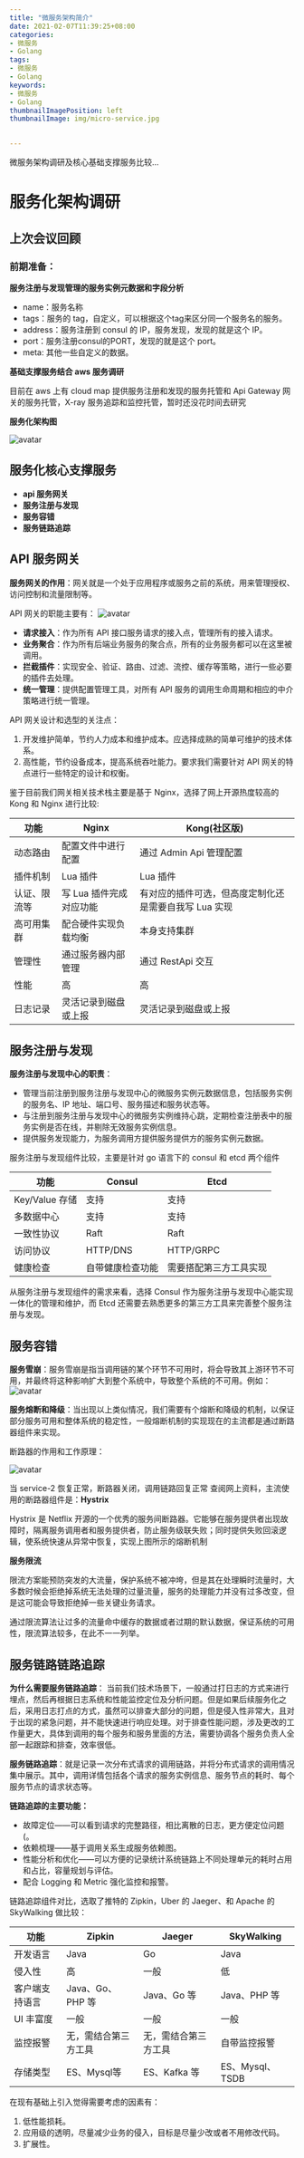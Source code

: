 ```yaml
---
title: "微服务架构简介"
date: 2021-02-07T11:39:25+08:00
categories:
- 微服务
- Golang
tags:
- 微服务
- Golang
keywords:
- 微服务
- Golang
thumbnailImagePosition: left
thumbnailImage: img/micro-service.jpg
  

---
```

微服务架构调研及核心基础支撑服务比较...
<!--more-->


# 服务化架构调研
## 上次会议回顾

### 前期准备：
**服务注册与发现管理的服务实例元数据和字段分析**

* name：服务名称
* tags：服务的 tag，自定义，可以根据这个tag来区分同一个服务名的服务。
* address：服务注册到 consul 的 IP，服务发现，发现的就是这个 IP。
* port：服务注册consul的PORT，发现的就是这个 port。
* meta: 其他一些自定义的数据。

**基础支撑服务结合 aws 服务调研**

目前在 aws 上有 cloud map 提供服务注册和发现的服务托管和 Api Gateway 网关的服务托管，X-ray 服务追踪和监控托管，暂时还没花时间去研究

**服务化架构图**

![avatar](https://zhongyue618.com/images/frame.jpg)


## 服务化核心支撑服务
* **api 服务网关**
* **服务注册与发现**
* **服务容错**
* **服务链路追踪**

## API 服务网关

**服务网关的作用**：网关就是一个处于应用程序或服务之前的系统，用来管理授权、访问控制和流量限制等。

API 网关的职能主要有：
![avatar](https://zhongyue618.com/images/gateway.jpg)


* **请求接入**：作为所有 API 接口服务请求的接入点，管理所有的接入请求。
* **业务聚合**：作为所有后端业务服务的聚合点，所有的业务服务都可以在这里被调用。
* **拦截插件**：实现安全、验证、路由、过滤、流控、缓存等策略，进行一些必要的插件去处理。
* **统一管理**：提供配置管理工具，对所有 API 服务的调用生命周期和相应的中介策略进行统一管理。

API 网关设计和选型的关注点：
1. 开发维护简单，节约人力成本和维护成本。应选择成熟的简单可维护的技术体系。
2. 高性能，节约设备成本，提高系统吞吐能力。要求我们需要针对 API 网关的特点进行一些特定的设计和权衡。

鉴于目前我们网关相关技术栈主要是基于 Nginx，选择了网上开源热度较高的 Kong 和 Nginx 进行比较:


| 功能 | Nginx | Kong(社区版) |
| --- | --- | --- |
| 动态路由 | 配置文件中进行配置 | 通过 Admin Api 管理配置 |
| 插件机制 | Lua 插件 | Lua 插件 |
| 认证、限流等 | 写 Lua 插件完成对应功能 | 有对应的插件可选，但高度定制化还是需要自我写 Lua 实现 |
| 高可用集群 | 配合硬件实现负载均衡 | 本身支持集群 |
| 管理性 | 通过服务器内部管理 | 通过 RestApi 交互 |
| 性能 | 高 | 高 |
| 日志记录 | 灵活记录到磁盘或上报 | 灵活记录到磁盘或上报 |

## 服务注册与发现

**服务注册与发现中心的职责**：
* 管理当前注册到服务注册与发现中心的微服务实例元数据信息，包括服务实例的服务名、IP 地址、端口号、服务描述和服务状态等。
* 与注册到服务注册与发现中心的微服务实例维持心跳，定期检查注册表中的服务实例是否在线，并剔除无效服务实例信息。
* 提供服务发现能力，为服务调用方提供服务提供方的服务实例元数据。

服务注册与发现组件比较，主要是针对 go 语言下的 consul 和 etcd 两个组件

| 功能 | Consul | Etcd |
| --- | --- | --- |
| Key/Value 存储 | 支持 | 支持 |
| 多数据中心 | 支持 | 支持 |
| 一致性协议 | Raft | Raft |
| 访问协议 | HTTP/DNS | HTTP/GRPC |
| 健康检查 | 自带健康检查功能 | 需要搭配第三方工具实现 |

从服务注册与发现组件的需求来看，选择 Consul 作为服务注册与发现中心能实现一体化的管理和维护，而 Etcd 还需要去熟悉更多的第三方工具来完善整个服务注册与发现。

## 服务容错

**服务雪崩**：服务雪崩是指当调用链的某个环节不可用时，将会导致其上游环节不可用，并最终将这种影响扩大到整个系统中，导致整个系统的不可用。例如：
![avatar](https://zhongyue618.com/images/sentinal.jpg)

**服务熔断和降级**：当出现以上类似情况，我们需要有个熔断和降级的机制，以保证部分服务可用和整体系统的稳定性，一般熔断机制的实现现在的主流都是通过断路器组件来实现。

断路器的作用和工作原理：

![avatar](https://zhongyue618.com/images/service-down.jpg)

当 service-2 恢复正常，断路器关闭，调用链路回复正常
查阅网上资料，主流使用的断路器组件是：**Hystrix**

Hystrix 是 Netflix 开源的一个优秀的服务间断路器。它能够在服务提供者出现故障时，隔离服务调用者和服务提供者，防止服务级联失败；同时提供失败回滚逻辑，使系统快速从异常中恢复，实现上图所示的熔断机制

**服务限流**

限流方案能预防突发的大流量，保护系统不被冲垮，但是其在处理瞬时流量时，大多数时候会拒绝掉系统无法处理的过量流量，服务的处理能力并没有过多改变，但是这可能会导致拒绝掉一些关键业务请求。

通过限流算法让过多的流量命中缓存的数据或者过期的默认数据，保证系统的可用性，限流算法较多，在此不一一列举。

## 服务链路链路追踪

**为什么需要服务链路追踪**：
当前我们技术场景下，一般通过打日志的方式来进行埋点，然后再根据日志系统和性能监控定位及分析问题。但是如果后续服务化之后，采用日志打点的方式，虽然可以排查大部分的问题，但是侵入性非常大，且对于出现的紧急问题，并不能快速进行响应处理。对于排查性能问题，涉及更改的工作量更大，具体到调用的每个服务和服务里面的方法，需要协调各个服务负责人全部一起跟踪和排查，效率很低。

**服务链路追踪**：就是记录一次分布式请求的调用链路，并将分布式请求的调用情况集中展示。其中，调用详情包括各个请求的服务实例信息、服务节点的耗时、每个服务节点的请求状态等。

**链路追踪的主要功能：**
* 故障定位——可以看到请求的完整路径，相比离散的日志，更方便定位问题(。
* 依赖梳理——基于调用关系生成服务依赖图。
* 性能分析和优化——可以方便的记录统计系统链路上不同处理单元的耗时占用和占比，容量规划与评估。
* 配合 Logging 和 Metric 强化监控和报警。

链路追踪组件对比，选取了推特的 Zipkin，Uber 的 Jaeger、和 Apache 的 SkyWalking 做比较：

| 功能 | Zipkin | Jaeger | SkyWalking |
| --- | --- | --- | --- |
| 开发语言 | Java | Go | Java |
| 侵入性 | 高 | 一般 | 低 |
| 客户端支持语言 | Java、Go、PHP 等 | Java、Go 等 | Java、PHP 等 |
| UI 丰富度 | 一般 | 一般 | 一般 |
| 监控报警 | 无，需结合第三方工具 | 无，需结合第三方工具 | 自带监控报警 |
| 存储类型 | ES、Mysql等 | ES、Kafka 等  | ES、Mysql、TSDB |

在现有基础上引入觉得需要考虑的因素有：
1. 低性能损耗。
2. 应用级的透明，尽量减少业务的侵入，目标是尽量少改或者不用修改代码。
3. 扩展性。


